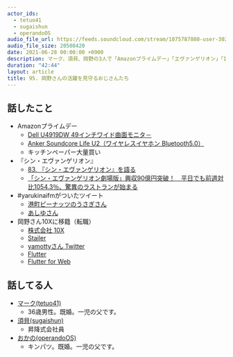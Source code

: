 ```yaml
---
actor_ids:
  - tetuo41
  - sugaishun
  - operandoOS
audio_file_url: https://feeds.soundcloud.com/stream/1075787080-user-302747142-yarukinai-95-2021-06-28.mp3
audio_file_size: 20508420
date: 2021-06-28 00:00:00 +0900
description: マーク、須貝、岡野の3人で「Amazonプライムデー」「エヴァンゲリオン」「10Xに移籍」について話しました。
duration: "42:44"
layout: article
title: 95. 岡野さんの活躍を見守るおじさんたち
---
```


## 話したこと
- Amazonプライムデー
  - [Dell U4919DW 49インチワイド曲面モニタ－](https://www.dell.com/ja-jp/shop/dell-u4919dw-49%E3%82%A4%E3%83%B3%E3%83%81%E3%83%AF%E3%82%A4%E3%83%89%E6%9B%B2%E9%9D%A2%E3%83%A2%E3%83%8B%E3%82%BF-dualqhd-32-9-ips%E9%9D%9E%E5%85%89%E6%B2%A2-usb-chdmix2dp-%E9%AB%98%E3%81%95%E8%AA%BF%E6%95%B4-srgb-99/apd/210-arfc/%E3%83%A2%E3%83%8B%E3%82%BF%E3%83%BC-%E3%83%A2%E3%83%8B%E3%82%BF%E3%83%BC%E3%82%A2%E3%82%AF%E3%82%BB%E3%82%B5%E3%83%AA%E3%83%BC)
  - [Anker Soundcore Life U2（ワイヤレスイヤホン Bluetooth5.0）](https://www.amazon.co.jp/dp/B08HRJSKCP)
  - キッチンペーパー大量買い
- 『シン・エヴァンゲリオン』
  - [83. 『シン・エヴァンゲリオン』を語る](http://yarukinai.fm/episode/83)
  - [「シン・エヴァンゲリオン劇場版」興収90億円突破！　平日でも前週対比1054.3％、驚異のラストランが始まる](https://eiga.com/news/20210615/17/)
- #yarukinaifmがついたツイート
  - [港町ピーナッツのうさぎさん](https://twitter.com/portpeanut/status/1406888060449525764)
  - [あしゆさん](https://twitter.com/ashiyutech/status/1406908416593829889)
- 岡野さん10Xに移籍（転職）
  - [株式会社 10X](https://10x.co.jp/)
  - [Stailer](https://stailer.jp/)
  - [yamottyさん Twitter](https://twitter.com/yamotty3)
  - [Flutter](https://flutter.dev/)
  - [Flutter for Web](https://flutter.dev/web)

## 話してる人
- [マーク(tetuo41)](https://twitter.com/tetuo41)
  - 36歳男性。既婚。一児の父です。
- [須貝(sugaishun)](https://twitter.com/sugaishun)
  - 昇降式会社員
- [おかの(operandoOS)](https://twitter.com/operandoOS)
  - キンパツ。既婚。一児の父です。
